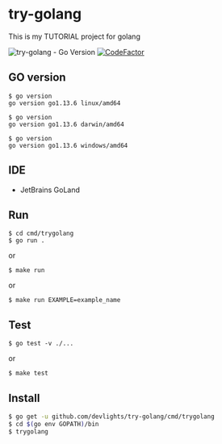 # try-golang
This is my TUTORIAL project for golang

![try-golang - Go Version](https://img.shields.io/badge/go-1.13-blue.svg)
[![CodeFactor](https://www.codefactor.io/repository/github/devlights/try-golang/badge)](https://www.codefactor.io/repository/github/devlights/try-golang)

## GO version

```shell script
$ go version
go version go1.13.6 linux/amd64
```

```shell script
$ go version
go version go1.13.6 darwin/amd64
```

```shell script
$ go version
go version go1.13.6 windows/amd64
```

## IDE

- JetBrains GoLand

## Run

```shell script
$ cd cmd/trygolang
$ go run .
```

or 

```shell script
$ make run
```

or

```shell script
$ make run EXAMPLE=example_name
```

## Test

```shell script
$ go test -v ./...
```

or

```shell script
$ make test
```

## Install

```sh
$ go get -u github.com/devlights/try-golang/cmd/trygolang
$ cd $(go env GOPATH)/bin
$ trygolang
```

